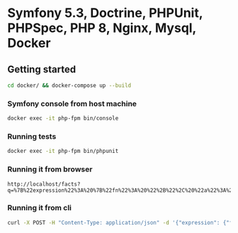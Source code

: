 # Symfony 5.3, Doctrine, PHPUnit, PHPSpec, PHP 8, Nginx, Mysql, Docker

## Getting started

```bash
cd docker/ && docker-compose up --build
```

### Symfony console from host machine
```bash
docker exec -it php-fpm bin/console
```

### Running tests
```bash
docker exec -it php-fpm bin/phpunit
```

### Running it from browser
```
http://localhost/facts?q=%7B%22expression%22%3A%20%7B%22fn%22%3A%20%22%2B%22%2C%20%22a%22%3A%20%22sales%22%2C%20%22b%22%3A%202%7D%2C%22security%22%3A%20%22ABC%22%7D
```

### Running it from cli
```bash
curl -X POST -H "Content-Type: application/json" -d '{"expression": {"fn": "+", "a": "sales", "b": 2},"security": "ABC"}' http://localhost/facts
```
